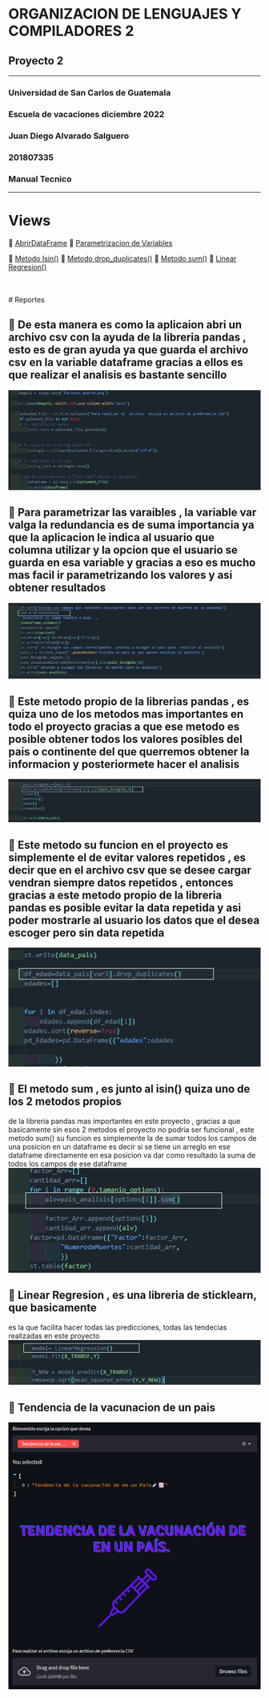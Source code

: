 # ORGANIZACION DE LENGUAJES Y COMPILADORES 2
## Proyecto 2

---

### Universidad de San Carlos de Guatemala
### Escuela de vacaciones diciembre 2022
### Juan Diego Alvarado Salguero
### 201807335
### Manual Tecnico


---

# Views

:round_pushpin: [AbrirDataFrame](#id2)
:round_pushpin: [Parametrizacion de Variables](#id3)

:round_pushpin: [Metodo Isin()](#id4)
:round_pushpin: [Metodo drop_duplicates()](#id5)
:round_pushpin: [Metodo sum()](#id6)
:round_pushpin: [Linear Regresion()](#id6)

<br>
<br>
# Reportes


## :beginner: De esta manera es como la aplicaion abri un archivo csv  con la ayuda de la libreria pandas , esto es de gran ayuda ya que guarda el archivo csv en la  variable dataframe gracias a ellos es que realizar el analisis es bastante sencillo<a name="id2"></a>
![2](https://github.com/Juandi22001/Proyecto2OLC2/blob/main/COMPI2/img/data.PNG)

## :beginner: Para parametrizar las varaibles , la variable var  valga la redundancia es de suma importancia ya que la aplicacion le indica al usuario que  columna utilizar y  la opcion que el usuario se guarda en esa variable y gracias a eso es mucho mas facil ir parametrizando los valores  y asi obtener resultados<a name="id3"></a>
![3](https://github.com/Juandi22001/Proyecto2OLC2/blob/main/COMPI2/img/data2.png)

## :beginner: Este metodo propio de la librerias pandas , es quiza uno de los metodos mas importantes en todo el proyecto gracias a que ese metodo es posible obtener todos los valores posibles del pais o continente del que querremos obtener la informacion y posteriormete hacer el analisis<a name="id4"></a>
![4](https://github.com/Juandi22001/Proyecto2OLC2/blob/main/COMPI2/img/data3.png)

## :beginner: Este metodo su funcion en el proyecto es simplemente el de evitar valores repetidos , es decir que en el archivo csv que se desee cargar vendran siempre datos repetidos , entonces gracias a este metodo propio de la libreria pandas es posible evitar la data repetida y asi   poder mostrarle al usuario los datos que el desea escoger pero  sin data repetida<a name="id5"></a>
![5](https://github.com/Juandi22001/Proyecto2OLC2/blob/main/COMPI2/img/data4.png)

## :beginner: El metodo sum , es junto al isin() quiza uno de los 2 metodos propios
de la libreria pandas mas importantes en este proyecto , gracias a que basicamente
sin esos 2 metodos el proyecto no podria ser funcional , este metodo sum() su funcion
es simplemente la de sumar todos los campos de una posicion en un dataframe es decir si se tiene un arreglo en ese dataframe directamente en esa posicion va dar como resultado   la suma de todos los campos de ese dataframe<a name="id6"></a>
![6](https://github.com/Juandi22001/Proyecto2OLC2/blob/main/COMPI2/img/data5.png)

## :beginner: Linear Regresion , es una libreria de sticklearn, que basicamente
es la que facilita hacer todas las predicciones, todas las tendecias realizadas en este proyecto<a name="id7"></a>
![7](https://github.com/Juandi22001/Proyecto2OLC2/blob/main/COMPI2/img/data6.png)

## :beginner: Tendencia de la vacunacion de un pais<a name="id8"></a>
![8](./img/reporte_8.png)


